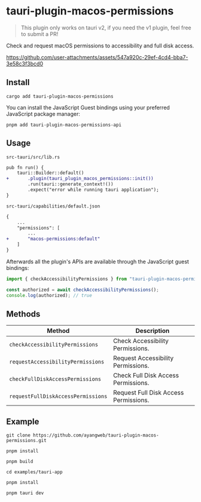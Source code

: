 # tauri-plugin-macos-permissions

> This plugin only works on tauri v2, if you need the v1 plugin, feel free to submit a PR!

Check and request macOS permissions to accessibility and full disk access.

https://github.com/user-attachments/assets/547a920c-29ef-4cd4-bba7-3e58c3f3bcd0

## Install

```shell
cargo add tauri-plugin-macos-permissions
```

You can install the JavaScript Guest bindings using your preferred JavaScript package manager:

```shell
pnpm add tauri-plugin-macos-permissions-api
```

## Usage

`src-tauri/src/lib.rs`

```diff
pub fn run() {
    tauri::Builder::default()
+       .plugin(tauri_plugin_macos_permissions::init())
        .run(tauri::generate_context!())
        .expect("error while running tauri application");
}
```

`src-tauri/capabilities/default.json`

```diff
{
    ...
    "permissions": [
        ...
+       "macos-permissions:default"
    ]
}
```

Afterwards all the plugin's APIs are available through the JavaScript guest bindings:

```ts
import { checkAccessibilityPermissions } from "tauri-plugin-macos-permissions-api";

const authorized = await checkAccessibilityPermissions();
console.log(authorized); // true
```

## Methods

| Method                             | Description                           |
| ---------------------------------- | ------------------------------------- |
| `checkAccessibilityPermissions`    | Check Accessibility Permissions.      |
| `requestAccessibilityPermissions`  | Request Accessibility Permissions.    |
| `checkFullDiskAccessPermissions`   | Check Full Disk Access Permissions.   |
| `requestFullDiskAccessPermissions` | Request Full Disk Access Permissions. |

## Example

```shell
git clone https://github.com/ayangweb/tauri-plugin-macos-permissions.git
```

```shell
pnpm install

pnpm build

cd examples/tauri-app

pnpm install

pnpm tauri dev
```
